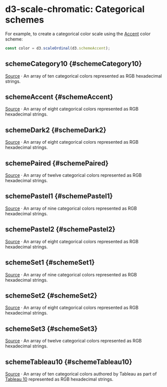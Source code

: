 <script setup>

import * as d3 from "d3";
import ColorSwatches from "../components/ColorSwatches.vue";

</script>

# d3-scale-chromatic: Categorical schemes

For example, to create a categorical color scale using the [Accent](#schemeAccent) color scheme:

```js
const color = d3.scaleOrdinal(d3.schemeAccent);
```

## schemeCategory10 {#schemeCategory10}

<ColorSwatches :colors="d3.schemeCategory10" />

[Source](https://github.com/d3/d3-scale-chromatic/blob/main/src/categorical/category10.js) · An array of ten categorical colors represented as RGB hexadecimal strings.

## schemeAccent {#schemeAccent}

<ColorSwatches :colors="d3.schemeAccent" />

[Source](https://github.com/d3/d3-scale-chromatic/blob/main/src/categorical/Accent.js) · An array of eight categorical colors represented as RGB hexadecimal strings.

## schemeDark2 {#schemeDark2}

<ColorSwatches :colors="d3.schemeDark2" />

[Source](https://github.com/d3/d3-scale-chromatic/blob/main/src/categorical/Dark2.js) · An array of eight categorical colors represented as RGB hexadecimal strings.

## schemePaired {#schemePaired}

<ColorSwatches :colors="d3.schemePaired" />

[Source](https://github.com/d3/d3-scale-chromatic/blob/main/src/categorical/Paired.js) · An array of twelve categorical colors represented as RGB hexadecimal strings.

## schemePastel1 {#schemePastel1}

<ColorSwatches :colors="d3.schemePastel1" />

[Source](https://github.com/d3/d3-scale-chromatic/blob/main/src/categorical/Pastel1.js) · An array of nine categorical colors represented as RGB hexadecimal strings.

## schemePastel2 {#schemePastel2}

<ColorSwatches :colors="d3.schemePastel2" />

[Source](https://github.com/d3/d3-scale-chromatic/blob/main/src/categorical/Pastel2.js) · An array of eight categorical colors represented as RGB hexadecimal strings.

## schemeSet1 {#schemeSet1}

<ColorSwatches :colors="d3.schemeSet1" />

[Source](https://github.com/d3/d3-scale-chromatic/blob/main/src/categorical/Set1.js) · An array of nine categorical colors represented as RGB hexadecimal strings.

## schemeSet2 {#schemeSet2}

<ColorSwatches :colors="d3.schemeSet2" />

[Source](https://github.com/d3/d3-scale-chromatic/blob/main/src/categorical/Set2.js) · An array of eight categorical colors represented as RGB hexadecimal strings.

## schemeSet3 {#schemeSet3}

<ColorSwatches :colors="d3.schemeSet3" />

[Source](https://github.com/d3/d3-scale-chromatic/blob/main/src/categorical/Set3.js) · An array of twelve categorical colors represented as RGB hexadecimal strings.

## schemeTableau10 {#schemeTableau10}

<ColorSwatches :colors="d3.schemeTableau10" />

[Source](https://github.com/d3/d3-scale-chromatic/blob/main/src/categorical/Tableau10.js) · An array of ten categorical colors authored by Tableau as part of [Tableau 10](https://www.tableau.com/about/blog/2016/7/colors-upgrade-tableau-10-56782) represented as RGB hexadecimal strings.
